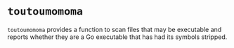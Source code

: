 # `toutoumomoma`

`toutoumomoma` provides a function to scan files that may be executable and reports whether they are a Go executable that has had its symbols stripped.
